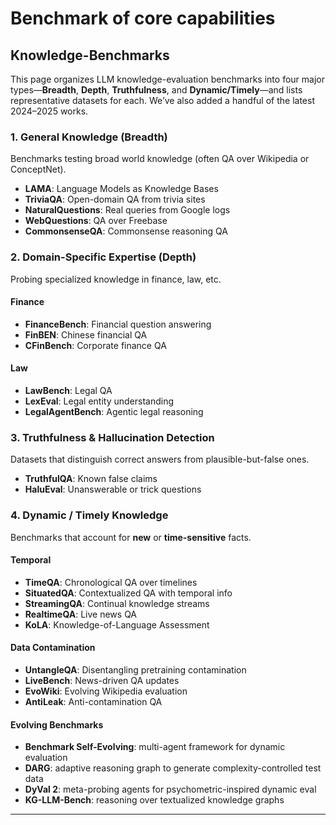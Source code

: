 # Benchmark of core capabilities
## Knowledge-Benchmarks

This page organizes LLM knowledge-evaluation benchmarks into four major types—**Breadth**, **Depth**, **Truthfulness**, and **Dynamic/Timely**—and lists representative datasets for each. We’ve also added a handful of the latest 2024–2025 works.

### 1. General Knowledge (Breadth)  
Benchmarks testing broad world knowledge (often QA over Wikipedia or ConceptNet).  
- **LAMA**: Language Models as Knowledge Bases   
- **TriviaQA**: Open-domain QA from trivia sites   
- **NaturalQuestions**: Real queries from Google logs   
- **WebQuestions**: QA over Freebase   
- **CommonsenseQA**: Commonsense reasoning QA   

### 2. Domain-Specific Expertise (Depth)  
Probing specialized knowledge in finance, law, etc.  
#### Finance
- **FinanceBench**: Financial question answering   
- **FinBEN**: Chinese financial QA   
- **CFinBench**: Corporate finance QA
#### Law
- **LawBench**: Legal QA   
- **LexEval**: Legal entity understanding   
- **LegalAgentBench**: Agentic legal reasoning   

### 3. Truthfulness & Hallucination Detection  
Datasets that distinguish correct answers from plausible-but-false ones.  
- **TruthfulQA**: Known false claims   
- **HaluEval**: Unanswerable or trick questions   

### 4. Dynamic / Timely Knowledge  
Benchmarks that account for **new** or **time-sensitive** facts.  
#### Temporal
- **TimeQA**: Chronological QA over timelines   
- **SituatedQA**: Contextualized QA with temporal info   
- **StreamingQA**: Continual knowledge streams   
- **RealtimeQA**: Live news QA   
- **KoLA**: Knowledge-of-Language Assessment
#### Data Contamination
- **UntangleQA**: Disentangling pretraining contamination   
- **LiveBench**: News-driven QA updates   
- **EvoWiki**: Evolving Wikipedia evaluation   
- **AntiLeak**: Anti-contamination QA   
#### Evolving Benchmarks  
- **Benchmark Self-Evolving**: multi-agent framework for dynamic evaluation
- **DARG**: adaptive reasoning graph to generate complexity-controlled test data
- **DyVal 2**: meta-probing agents for psychometric-inspired dynamic eval
- **KG-LLM-Bench**: reasoning over textualized knowledge graphs
---
